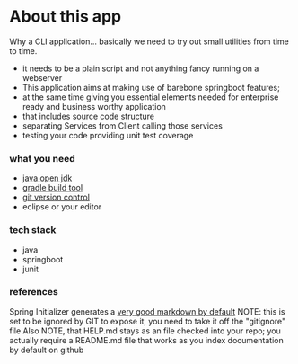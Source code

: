 # About this app
Why a CLI application... 
basically we need to try out small utilities from time to time.
* it needs to be a plain script and not anything fancy running on a webserver 
* This application aims at making use of barebone springboot features; 
* at the same time giving you essential elements needed for enterprise ready and business worthy application
* that includes source code structure 
* separating Services from Client calling those services
* testing your code providing unit test coverage


### what you need
* [java open jdk](https://adoptium.net/)
* [gradle build tool](https://gradle.org/)
* [git version control](https://git-scm.com/)
* eclipse or your editor

### tech stack
* java
* springboot
* junit


### references
Spring Initializer generates a [very good markdown by default](./HELP.md)
NOTE: this is set to be ignored by GIT
to expose it, you need to take it off the "gitignore" file
Also NOTE, that HELP.md stays as an file checked into your repo; you actually require a README.md file that works as you index documentation by default on github